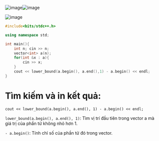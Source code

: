 ![image](https://github.com/user-attachments/assets/b82d2962-b49a-4690-98d0-aa7c280cd241)![image](https://github.com/user-attachments/assets/1e25a484-a1d2-4acf-8c43-97278a30dd87)

![image](https://github.com/user-attachments/assets/d11f9e6a-3714-4a5d-a539-dd97012aa2b0)

```cpp
#include<bits/stdc++.h>

using namespace std;

int main(){
    int n; cin >> n;
    vector<int> a(n);
    for(int &x : a){
        cin >> x;
    }
    cout << lower_bound(a.begin(), a.end(),1) - a.begin() << endl;
}
```

# Tìm kiếm và in kết quả:

`cout << lower_bound(a.begin(), a.end(), 1) - a.begin() << endl;`

`lower_bound(a.begin(), a.end(), 1)`: Tìm vị trí đầu tiên trong vector a mà giá trị của phần tử không nhỏ hơn 1.

`- a.begin()`: Tính chỉ số của phần tử đó trong vector.
